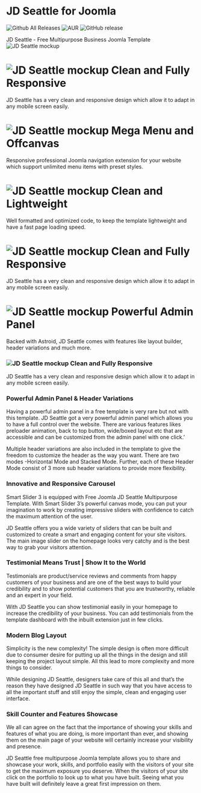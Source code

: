 # JD Seattle for Joomla
![Github All Releases](https://img.shields.io/github/downloads/joomdev/jd_seattle/total.svg)
![AUR](https://img.shields.io/aur/license/yaourt.svg)
![GitHub release](https://img.shields.io/github/release/joomdev/jd_seattle.svg)

JD Seattle - Free Multipurpose Business Joomla Template
![JD Seattle mockup](https://cdn.joomdev.com/images/jd-seattle-desktop-thumb.jpg)

# ![JD Seattle mockup](https://cdn.joomdev.com/images/templates/landing_page/icons/fully_responsive_design.png) Clean and Fully Responsive
JD Seattle has a very clean and responsive design which allow it to adapt in any mobile screen easily.

# ![JD Seattle mockup](https://cdn.joomdev.com/images/templates/landing_page/icons/clean_and_lightweight.png) Mega Menu and Offcanvas
Responsive professional Joomla navigation extension for your website which support unlimited menu items with preset styles.

# ![JD Seattle mockup](https://cdn.joomdev.com/images/templates/landing_page/icons/backed_with_astroid.png) Clean and Lightweight
Well formatted and optimized code, to keep the template lightweight and have a fast page loading speed.

# ![JD Seattle mockup](https://cdn.joomdev.com/images/templates/landing_page/icons/fully_responsive_design.png) Clean and Fully Responsive
JD Seattle has a very clean and responsive design which allow it to adapt in any mobile screen easily.

# ![JD Seattle mockup](https://cdn.joomdev.com/images/templates/landing_page/icons/hikashop.png) Powerful Admin Panel
Backed with Astroid, JD Seattle comes with features like layout builder, header variations and much more.

### ![JD Seattle mockup](https://cdn.joomdev.com/images/templates/landing_page/icons/fully_responsive_design.png) Clean and Fully Responsive
JD Seattle has a very clean and responsive design which allow it to adapt in any mobile screen easily.

### Powerful Admin Panel & Header Variations
Having a powerful admin panel in a free template is very rare but not with this template. JD Seattle got a very powerful admin panel which allows you to have a full control over the website. There are various features likes preloader animation, back to top button, wide/boxed layout etc that are accessible and can be customized from the admin panel with one click.’

Multiple header variations are also included in the template to give the freedom to customize the header as the way you want. There are two modes -Horizontal Mode and Stacked Mode. Further, each of these Header Mode consist of 3 more sub header variations to provide more flexibility.

### Innovative and Responsive Carousel
Smart Slider 3 is equipped with Free Joomla JD Seattle Multipurpose Template. With Smart Slider 3’s powerful canvas mode, you can put your imagination to work by creating impressive sliders with confidence to catch the maximum attention of the user.

JD Seattle offers you a wide variety of sliders that can be built and customized to create a smart and engaging content for your site visitors. The main image slider on the homepage looks very catchy and is the best way to grab your visitors attention.

### Testimonial Means Trust | Show It to the World
Testimonials are product/service reviews and comments from happy customers of your business and are one of the best ways to build your credibility and to show potential customers that you are trustworthy, reliable and an expert in your field.

With JD Seattle you can show testimonial easily in your homepage to increase the credibility of your business. You can add testimonials from the template dashboard with the inbuilt extension just in few clicks.

### Modern Blog Layout
Simplicity is the new complexity! The simple design is often more difficult due to consumer desire for putting up all the things in the design and still keeping the project layout simple. All this lead to more complexity and more things to consider.

While designing JD Seattle, designers take care of this all and that’s the reason they have designed JD Seattle in such way that you have access to all the important stuff and still enjoy the simple, clean and engaging user interface.

### Skill Counter and Features Showcase
We all can agree on the fact that the importance of showing your skills and features of what you are doing, is more important than ever, and showing them on the main page of your website will certainly increase your visibility and presence.

JD Seattle free multipurpose Joomla template allows you to share and showcase your work, skills, and portfolio easily with the visitors of your site to get the maximum exposure you deserve. When the visitors of your site click on the portfolio to look up to what you have built. Seeing what you have built will definitely leave a great first impression on them.
